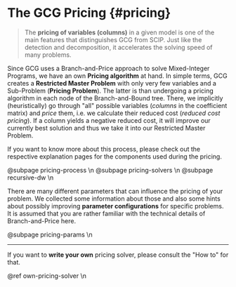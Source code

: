 # The GCG Pricing {#pricing}

> The **pricing of variables (columns)** in a given model is one of the main features that
> distinguishes GCG from SCIP. Just like the detection and decomposition,
> it accelerates the solving speed of many problems.

Since GCG uses a Branch-and-Price approach to solve Mixed-Integer Programs, we have an own
**Pricing algorithm** at hand. In simple terms, GCG creates a **Restricted Master Problem**
with only very few variables and a Sub-Problem (**Pricing Problem**).
The latter is than undergoing a pricing algorithm in each node of the Branch-and-Bound tree.
There, we implicitly (heuristically) go through "all" possible variables (*columns* in the coefficient matrix) and
*price* them, i.e. we calculate their reduced cost (*reduced cost pricing*).
If a column yields a negative reduced cost, it will improve our currently best
solution and thus we take it into our Restricted Master Problem.

If you want to know more about this process, please check out the respective explanation pages
for the components used during the pricing.

@subpage pricing-process \n
@subpage pricing-solvers \n
@subpage recursive-dw \n


There are many different parameters that can influence the pricing of your problem.
We collected some information about those and also some hints about possibly improving
**parameter configurations** for specific problems.
It is assumed that you are rather familiar with the technical details of Branch-and-Price here.

@subpage pricing-params \n

<hr>

If you want to **write your own** pricing solver, please consult the "How to"
for that.

@ref own-pricing-solver \n
